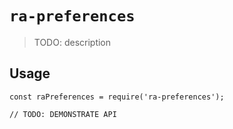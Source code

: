 # `ra-preferences`

> TODO: description

## Usage

```
const raPreferences = require('ra-preferences');

// TODO: DEMONSTRATE API
```
